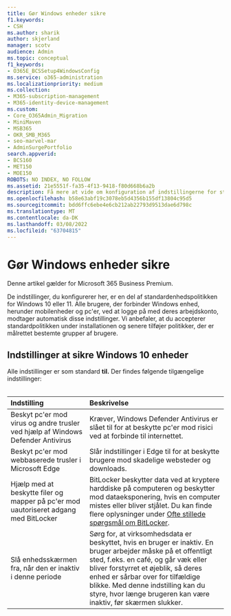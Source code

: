 ```yaml
---
title: Gør Windows enheder sikre
f1.keywords:
- CSH
ms.author: sharik
author: skjerland
manager: scotv
audience: Admin
ms.topic: conceptual
f1_keywords:
- O365E_BCSSetup4WindowsConfig
ms.service: o365-administration
ms.localizationpriority: medium
ms.collection:
- M365-subscription-management
- M365-identity-device-management
ms.custom:
- Core_O365Admin_Migration
- MiniMaven
- MSB365
- OKR_SMB_M365
- seo-marvel-mar
- AdminSurgePortfolio
search.appverid:
- BCS160
- MET150
- MOE150
ROBOTS: NO INDEX, NO FOLLOW
ms.assetid: 21e5551f-fa35-4f13-9418-f80d668b6a2b
description: Få mere at vide om konfiguration af indstillingerne for standardenhedspolitikken, som alle Windows-enheder modtager, når de logger på deres arbejds- eller skolekonto.
ms.openlocfilehash: b58e63abf19c3078eb5d4356b155df13804c95d5
ms.sourcegitcommit: bdd6ffc6ebe4e6cb212ab22793d9513dae6d798c
ms.translationtype: MT
ms.contentlocale: da-DK
ms.lasthandoff: 03/08/2022
ms.locfileid: "63704815"
---
```

# <a name="secure-windows-devices"></a>Gør Windows enheder sikre

Denne artikel gælder for Microsoft 365 Business Premium.

De indstillinger, du konfigurerer her, er en del af standardenhedspolitikken for Windows 10 eller 11. Alle brugere, der forbinder Windows enhed, herunder mobilenheder og pc'er, ved at logge på med deres arbejdskonto, modtager automatisk disse indstillinger. Vi anbefaler, at du accepterer standardpolitikken under installationen og senere tilføjer politikker, der er målrettet bestemte grupper af brugere.
  
## <a name="settings-to-secure-windows-10-devices"></a>Indstillinger at sikre Windows 10 enheder

Alle indstillinger er som standard **til.** Der findes følgende tilgængelige indstillinger: <br/><br/>

|Indstilling  <br/> |Beskrivelse  <br/> |
|:-----|:-----|
|Beskyt pc'er mod virus og andre trusler ved hjælp af Windows Defender Antivirus  <br/> |Kræver, Windows Defender Antivirus er slået til for at beskytte pc'er mod risici ved at forbinde til internettet.  <br/> |
|Beskyt pc'er mod webbaserede trusler i Microsoft Edge  <br/> |Slår indstillinger i Edge til for at beskytte brugere mod skadelige websteder og downloads.  <br/> |
|Hjælp med at beskytte filer og mapper på pc'er mod uautoriseret adgang med BitLocker  <br/> |BitLocker beskytter data ved at kryptere harddiske på computeren og beskytter mod dataeksponering, hvis en computer mistes eller bliver stjålet. Du kan finde flere oplysninger under [Ofte stillede spørgsmål om BitLocker](/windows/security/information-protection/bitlocker/bitlocker-frequently-asked-questions).  <br/> |
|Slå enhedsskærmen fra, når den er inaktiv i denne periode  <br/> |Sørg for, at virksomhedsdata er beskyttet, hvis en bruger er inaktiv. En bruger arbejder måske på et offentligt sted, f.eks. en café, og går væk eller bliver forstyrret et øjeblik, så deres enhed er sårbar over for tilfældige blikke. Med denne indstilling kan du styre, hvor længe brugeren kan være inaktiv, før skærmen slukker.  <br/> |
